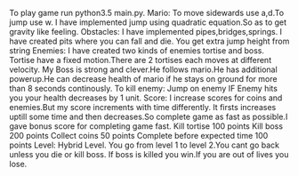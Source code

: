  To play game run python3.5 main.py.
 Mario:
 To move sidewards use a,d.To jump use w.
 I have implemented jump using quadratic equation.So as to get gravity like feeling.
 Obstacles:
 I have implemented pipes,bridges,springs.
 I have created pits where you can fall and die.
 You get extra jump height from string
 Enemies:
 I have created two kinds of enemies tortise and boss.
 Tortise have a fixed motion.There are 2 tortises each moves at different velocity.
 My Boss is strong and clever.He follows mario.He has additional powerup.He can
 decrease health of mario if he stays on ground for more than 8 seconds continously.
 To kill enemy:
 Jump on enemy
 IF Enemy hits you your health decreases by 1 unit.
 Score:
 I increase scores for coins and enemies.But my score increments with time differently.
 It firsts increases uptill some time and then decreases.So complete game as fast as
 possible.I gave bonus score for completing game fast.
 Kill tortise 100 points
 Kill boss 200 points
 Collect coins 50 points
 Complete before expected time 100 points
Level:
Hybrid Level.
You go from level 1 to level 2.You cant go back unless you die or kill boss.
If boss is killed you win.If you are out of lives you lose.
